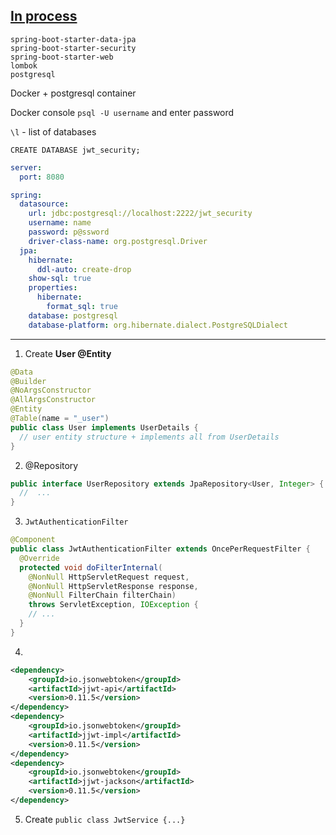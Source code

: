 ## [In process](https://youtu.be/KxqlJblhzfI?t=4069)

```text
spring-boot-starter-data-jpa
spring-boot-starter-security
spring-boot-starter-web
lombok
postgresql
```

Docker + postgresql container

Docker console `psql -U username` and enter password

`\l` - list of databases

`CREATE DATABASE jwt_security;`

```yaml
server:
  port: 8080

spring:
  datasource:
    url: jdbc:postgresql://localhost:2222/jwt_security
    username: name
    password: p@ssword
    driver-class-name: org.postgresql.Driver
  jpa:
    hibernate:
      ddl-auto: create-drop
    show-sql: true
    properties:
      hibernate:
        format_sql: true
    database: postgresql
    database-platform: org.hibernate.dialect.PostgreSQLDialect
```

---

1. Create **User @Entity**
```java
@Data
@Builder
@NoArgsConstructor
@AllArgsConstructor
@Entity
@Table(name = "_user")
public class User implements UserDetails {
  // user entity structure + implements all from UserDetails
}
```

2. @Repository
```java
public interface UserRepository extends JpaRepository<User, Integer> { 
  //  ... 
}
```

3. `JwtAuthenticationFilter`
```java
@Component
public class JwtAuthenticationFilter extends OncePerRequestFilter {
  @Override
  protected void doFilterInternal(
    @NonNull HttpServletRequest request,
    @NonNull HttpServletResponse response,
    @NonNull FilterChain filterChain)
    throws ServletException, IOException {
    // ...
  }
}
```

4.
```xml
<dependency>
    <groupId>io.jsonwebtoken</groupId>
    <artifactId>jjwt-api</artifactId>
    <version>0.11.5</version>
</dependency>
<dependency>
    <groupId>io.jsonwebtoken</groupId>
    <artifactId>jjwt-impl</artifactId>
    <version>0.11.5</version>
</dependency>
<dependency>
    <groupId>io.jsonwebtoken</groupId>
    <artifactId>jjwt-jackson</artifactId>
    <version>0.11.5</version>
</dependency>
```

5. Create `public class JwtService {...}`